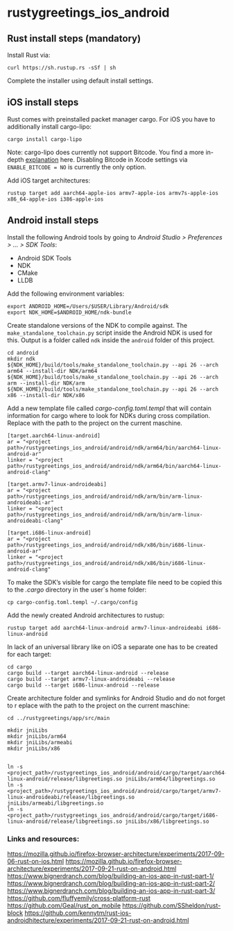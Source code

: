 # rustygreetings_ios_android


## Rust install steps (mandatory)

Install Rust via:

`curl https://sh.rustup.rs -sSf | sh` 

Complete the installer using default install settings.


## iOS install steps

Rust comes with preinstalled packet manager cargo. For iOS you have to additionally install cargo-lipo:

`cargo install cargo-lipo`

Note: cargo-lipo does currently not support Bitcode. You find a more in-depth [explanation](https://github.com/Geal/rust_on_mobile/blob/master/README.md) here. Disabling Bitcode in Xcode settings via `ENABLE_BITCODE = NO` is currently the only option. 

Add iOS target architectures:

`rustup target add aarch64-apple-ios armv7-apple-ios armv7s-apple-ios x86_64-apple-ios i386-apple-ios`


## Android install steps

Install the following Android tools by going to *Android Studio > Preferences > ... > SDK Tools*: 

* Android SDK Tools
* NDK
* CMake
* LLDB

Add the following environment variables:

```
export ANDROID_HOME=/Users/$USER/Library/Android/sdk
export NDK_HOME=$ANDROID_HOME/ndk-bundle
```

Create standalone versions of the NDK to compile against. The `make_standalone_toolchain.py` script inside the Android NDK is used for this. Output is a folder called `ndk` inside the `android` folder of this project.

```
cd android
mkdir ndk
${NDK_HOME}/build/tools/make_standalone_toolchain.py --api 26 --arch arm64 --install-dir NDK/arm64
${NDK_HOME}/build/tools/make_standalone_toolchain.py --api 26 --arch arm --install-dir NDK/arm
${NDK_HOME}/build/tools/make_standalone_toolchain.py --api 26 --arch x86 --install-dir NDK/x86
```


Add a new template file called *cargo-config.toml.templ* that will contain information for cargo where to look for NDKs during cross compilation.
Replace *<project path>* with the path to the project on the current maschine. 

```
[target.aarch64-linux-android]
ar = "<project path>/rustygreetings_ios_android/android/ndk/arm64/bin/aarch64-linux-android-ar"
linker = "<project path>/rustygreetings_ios_android/android/ndk/arm64/bin/aarch64-linux-android-clang"

[target.armv7-linux-androideabi]
ar = "<project path>/rustygreetings_ios_android/android/ndk/arm/bin/arm-linux-androideabi-ar"
linker = "<project path>/rustygreetings_ios_android/android/ndk/arm/bin/arm-linux-androideabi-clang"

[target.i686-linux-android]
ar = "<project path>/rustygreetings_ios_android/android/ndk/x86/bin/i686-linux-android-ar"
linker = "<project path>/rustygreetings_ios_android/android/ndk/x86/bin/i686-linux-android-clang"
```

To make the SDK’s visible for cargo the template file need to be copied this to the  *.cargo* directory in the user`s home folder:

`cp cargo-config.toml.templ ~/.cargo/config`


Add the newly created Android architectures to rustup:

`rustup target add aarch64-linux-android armv7-linux-androideabi i686-linux-android`

In lack of an universal library like on iOS a separate one has to be created for each target:

```
cd cargo
cargo build --target aarch64-linux-android --release
cargo build --target armv7-linux-androideabi --release
cargo build --target i686-linux-android --release
```

Create architecture folder and symlinks for Android Studio and do not forget to r eplace *<project path>* with the path to the project on the current maschine:

```
cd ../rustygreetings/app/src/main

mkdir jniLibs
mkdir jniLibs/arm64
mkdir jniLibs/armeabi
mkdir jniLibs/x86


ln -s <project_path>/rustygreetings_ios_android/android/cargo/target/aarch64-linux-android/release/libgreetings.so jniLibs/arm64/libgreetings.so
ln -s <project_path>/rustygreetings_ios_android/android/cargo/target/armv7-linux-androideabi/release/libgreetings.so jniLibs/armeabi/libgreetings.so
ln -s <project_path>/rustygreetings_ios_android/android/cargo/target/i686-linux-android/release/libgreetings.so jniLibs/x86/libgreetings.so

```



### Links and resources:
https://mozilla.github.io/firefox-browser-architecture/experiments/2017-09-06-rust-on-ios.html
https://mozilla.github.io/firefox-browser-architecture/experiments/2017-09-21-rust-on-android.html
https://www.bignerdranch.com/blog/building-an-ios-app-in-rust-part-1/
https://www.bignerdranch.com/blog/building-an-ios-app-in-rust-part-2/
https://www.bignerdranch.com/blog/building-an-ios-app-in-rust-part-3/
https://github.com/fluffyemily/cross-platform-rust
https://github.com/Geal/rust_on_mobile
https://github.com/SSheldon/rust-block
https://github.com/kennytm/rust-ios-androidhitecture/experiments/2017-09-21-rust-on-android.html
